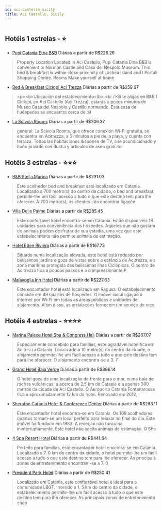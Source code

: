 ```yaml
---
id: aci-castello-sicily
title: Aci Castello, Sicily
---
```


<center><img src="http://photos.hotelbeds.com/giata/37/370618/370618a_hb_a_004.jpg" alt="" /></center>


## Hotéis 1 estrelas - ⭐️

-    [Pupi Catania Etna B&B](https://www.hurb.com/hoteis/aci-castello/pupi-catania-etna-b-b-JNP-JP263422?cmp=18055) Diárias a partir de R$228.26
   > Property Location Located in Aci Castello, Pupi Catania Etna B&amp;B is convenient to Norman Castle and Casa del Nespolo Museum. This bed &amp; breakfast is within close proximity of Lachea Island and I Portali Shopping Centre. Rooms Make yourself at home
-    [Bed & Breakfast Ciclopi Aci Trezza](https://www.hurb.com/hoteis/aci-castello/bed-breakfast-ciclopi-aci-trezza-JNP-JP962403?cmp=18055) Diárias a partir de R$259.67
   > &lt;p&gt;&lt;b&gt;Ubicación del establecimiento&lt;/b&gt; &lt;br /&gt;Si te alojas en B&amp;B I Ciclopi, en Aci Castello (Aci Trezza), estarás a pocos minutos de Museo Casa del Nespolo y Castillo normando.  Esta casa de huéspedes se encuentra cerca de Isl
-    [La Scivola Rooms](https://www.hurb.com/hoteis/aci-castello/la-scivola-rooms-JNP-JP668330?cmp=18055) Diárias a partir de R$206.37
   > general: La Scivola Rooms, que ofrece conexión Wi-Fi gratuita, se encuentra en Acitrezza, a 5 minutos a pie de la playa, y cuenta con terraza.  Todas las habitaciones disponen de TV, aire acondicionado y baño privado con ducha y artículos de aseo gratuito

## Hotéis 3 estrelas - ⭐️⭐️⭐️

-    [B&B Stella Marina](https://www.hurb.com/hoteis/aci-castello/b-b-stella-marina-JNP-JP728477?cmp=18055) Diárias a partir de R$231.03
   > Este acolhedor bed and breakfast está localizado em Catania. Localizado a 700 metro(s) do centro da cidade, o bed and breakfast permite-lhe um fácil acesso a tudo o que este destino tem para lhe oferecer. A 700 metro(s), os clientes irão encontrar ligaçõe
-    [Villa Delle Palme](https://www.hurb.com/hoteis/aci-castello/villa-delle-palme-JNP-JP849246?cmp=18055) Diárias a partir de R$285.45
   > Este confortável hotel encontra-se em Catania. Estão disponíveis 18 unidades para conveniência dos hóspedes. Aqueles que não gostam de animais podem desfrutar de sua estadia, uma vez que este estabelecimento não permite animais de estimação. 
-    [Hotel Eden Riviera](https://www.hurb.com/hoteis/aci-castello/hotel-eden-riviera-JNP-JP154327?cmp=18055) Diárias a partir de R$167.73
   > Situado numa localização elevada, este hotel está rodeado por belíssimos jardins e goza de vistas sobre a estância de Acitrezza, e a zona marítima protegida das belíssimas Ilhas Ciclópicas. O centro de Acitrezza fica a poucos passos e a o impressionante P
-    [Malavoglia Inn Hotel](https://www.hurb.com/hoteis/aci-castello/malavoglia-inn-hotel-JNP-JP802731?cmp=18055) Diárias a partir de R$227.63
   > Este encantador hotel está localizado em Ragusa. O estabelecimento consiste em 49 quartos de hóspedes. O imóvel inclui ligação à internet por Wi-Fi em todas as áreas públicas e unidades de alojamento. Além disso, as instalações fornecem um serviço de rece

## Hotéis 4 estrelas - ⭐️⭐️⭐️⭐️

-    [Marina Palace Hotel Spa & Congress Hall](https://www.hurb.com/hoteis/aci-castello/marina-palace-hotel-spa-congress-hall-JNP-JP054582?cmp=18055) Diárias a partir de R$267.07
   > Especialmente concebido para famílias, este agradável hotel fica em Acitrezza Catania. Localizado a 10 metro(s) do centro da cidade, o alojamento permite-lhe um fácil acesso a tudo o que este destino tem para lhe oferecer. O alojamento encontra-se a 3. 7 
-    [Grand Hotel Baia Verde](https://www.hurb.com/hoteis/aci-castello/grand-hotel-baia-verde-JNP-JP054610?cmp=18055) Diárias a partir de R$396.14
   > O hotel goza de uma localização de frente para o mar, numa baía de rochas vulcânicas, a acerca de 2,5 km de Catania e a apenas 300 metros da cidade de Aci Castello. O Aeroporto Catania Fontanarossa fica a aproximadamente 12 km do hotel. Renovado em 2012, 
-    [Sheraton Catania Hotel & Conference Center](https://www.hurb.com/hoteis/aci-castello/sheraton-catania-hotel-conference-center-JNP-JP996927?cmp=18055) Diárias a partir de R$283.11
   > Este encantador hotel encontra-se em Catania. Os 169 acolhedores quartos tornam-se um local perfeito para relaxar no final do dia. Este imóvel foi fundado em 1983. A receção não funciona ininterruptamente. Este hotel não aceita animais de estimação. O She
-    [4 Spa Resort Hotel](https://www.hurb.com/hoteis/aci-castello/4-spa-resort-hotel-JNP-JP104959?cmp=18055) Diárias a partir de R$441.64
   > Perfeito para famílias, este encantador hotel encontra-se em Catania. Localizado a 7. 0 km do centro da cidade, o hotel permite-lhe um fácil acesso a tudo o que este destino tem para lhe oferecer. As principais zonas de entretenimento encontram-se a 7. 0 
-    [President Park Hotel](https://www.hurb.com/hoteis/aci-castello/president-park-hotel-JNP-JP975638?cmp=18055) Diárias a partir de R$250.41
   > Localizado em Catania, este confortável hotel é ideal para a comunidade LBGT. Inserido a 1. 5 km do centro da cidade, o estabelecimento permite-lhe um fácil acesso a tudo o que este destino tem para lhe oferecer. As principais zonas de entretenimento enco
